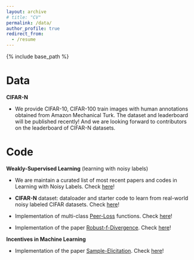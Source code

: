 ```yaml
---
layout: archive
# title: "CV"
permalink: /data/
author_profile: true
redirect_from:
  - /resume
---
```


{% include base_path %}

Data
======
**CIFAR-N**

* We provide CIFAR-10, CIFAR-100 train images with human annotations obtained from Amazon Mechanical Turk. The dataset and leaderboard will be published recently! And we are looking forward to contributors on the leaderboard of CIFAR-N datasets.

Code
======
**Weakly-Supervised Learning** (learning with noisy labels)

* We are maintain a curated list of most recent papers and codes in Learning with Noisy Labels. Check [here](https://github.com/weijiaheng/Advances-in-Label-Noise-Learning)!

* **CIFAR-N** dataset: dataloader and starter code to learn from real-world noisy labeled CIFAR datasets. Check [here](https://github.com/zwzhu-d/cifar-10-100n)!

* Implementation of multi-class [Peer-Loss](https://arxiv.org/abs/1910.03231) functions. Check [here](https://github.com/weijiaheng/Multi-class-Peer-Loss-functions)!

* Implementation of the paper [Robust-f-Divergence](https://openreview.net/forum?id=WesiCoRVQ15). Check [here](https://github.com/weijiaheng/Robust-f-divergence-measures)!

**Incentives in Machine Learning**

* Implementation of the paper [Sample-Elicitation](https://proceedings.mlr.press/v130/wei21c). Check [here](https://github.com/weijiaheng/Credible-sample-elicitation)!

